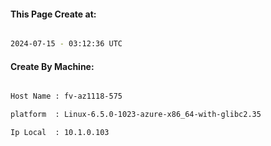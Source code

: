 
   
#### This Page Create at:

```bash

2024-07-15 - 03:12:36 UTC

```

#### Create By Machine:

```bash

Host Name : fv-az1118-575

platform  : Linux-6.5.0-1023-azure-x86_64-with-glibc2.35

Ip Local  : 10.1.0.103

```


